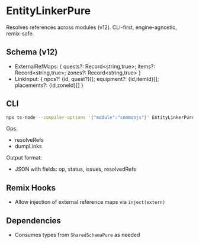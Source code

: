 # EntityLinkerPure

Resolves references across modules (v12). CLI-first, engine-agnostic, remix-safe.

## Schema (v12)
- ExternalRefMaps: { quests?: Record<string,true>; items?: Record<string,true>; zones?: Record<string,true> }
- LinkInput: { npcs?: {id, quest?}[]; equipment?: {id,itemId}[]; placements?: {id,zoneId}[] }

## CLI
```bash
npx ts-node --compiler-options '{"module":"commonjs"}' EntityLinkerPure/cliHarness.ts EntityLinkerPure/sample_links.json EntityLinkerPure/sample_extern.json EntityLinkerPure/tests/commands.json
```

Ops:
- resolveRefs
- dumpLinks

Output format:
- JSON with fields: op, status, issues, resolvedRefs

## Remix Hooks
- Allow injection of external reference maps via `inject(extern)`

## Dependencies
- Consumes types from `SharedSchemaPure` as needed